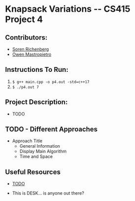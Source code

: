 # Knapsack Variations -- CS415 Project 4

<!-- General Image Here -->

## Contributors:
- [Soren Richenberg](https://github.com/sorenrichenberg)
- [Owen Mastropietro](https://github.com/OwenMastropietro)

## Instructions To Run:
  1. `$ g++ main.cpp -o p4.out -std=c++17`
  2. `$ ./p4.out 7`

## Project Description:
- TODO

## TODO - Different Approaches
- Approach Title
    - General Information
    - Display Main Algorithm
    - Time and Space

## Useful Resources
- [TODO]()

<!-- FootNotes -->
- This is DESK... is anyone out there?

